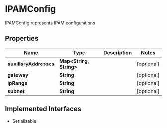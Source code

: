 

# IPAMConfig

IPAMConfig represents IPAM configurations

## Properties

| Name | Type | Description | Notes |
|------------ | ------------- | ------------- | -------------|
|**auxiliaryAddresses** | **Map&lt;String, String&gt;** |  |  [optional] |
|**gateway** | **String** |  |  [optional] |
|**ipRange** | **String** |  |  [optional] |
|**subnet** | **String** |  |  [optional] |


## Implemented Interfaces

* Serializable


